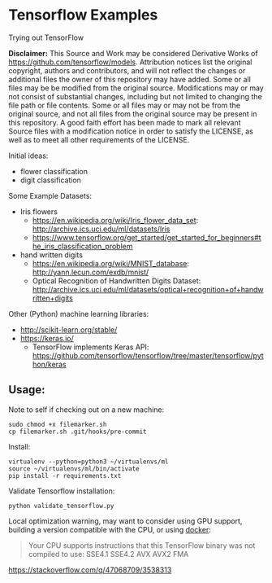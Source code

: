 # Tensorflow Examples

Trying out TensorFlow

**Disclaimer:**
This Source and Work may be considered Derivative Works of https://github.com/tensorflow/models.
Attribution notices list the original copyright, authors and contributors,
and will not reflect the changes or additional files the owner of this repository may have added.
Some or all files may be be modified from the original source.
Modifications may or may not consist of substantial changes, including but not limited to changing the file path or file contents.
Some or all files may or may not be from the original source, and not all files from the original source may be present in this repository.
A good faith effort has been made to mark all relevant Source files with a modification notice in order to satisfy the LICENSE,
as well as to meet all other requirements of the LICENSE.


Initial ideas:
* flower classification
* digit classification


Some Example Datasets:
* Iris flowers
  * https://en.wikipedia.org/wiki/Iris_flower_data_set: http://archive.ics.uci.edu/ml/datasets/Iris
  * https://www.tensorflow.org/get_started/get_started_for_beginners#the_iris_classification_problem
* hand written digits
  * https://en.wikipedia.org/wiki/MNIST_database: http://yann.lecun.com/exdb/mnist/
  * Optical Recognition of Handwritten Digits Dataset: http://archive.ics.uci.edu/ml/datasets/optical+recognition+of+handwritten+digits



Other (Python) machine learning libraries:
  * http://scikit-learn.org/stable/
  * https://keras.io/
    * TensorFlow implements Keras API: https://github.com/tensorflow/tensorflow/tree/master/tensorflow/python/keras

## Usage:

Note to self if checking out on a new machine:

    sudo chmod +x filemarker.sh
    cp filemarker.sh .git/hooks/pre-commit


Install:

    virtualenv --python=python3 ~/virtualenvs/ml
    source ~/virtualenvs/ml/bin/activate
    pip install -r requirements.txt

Validate Tensorflow installation:

    python validate_tensorflow.py

Local optimization warning, may want to consider using GPU support,
building a version compatible with the CPU,
or using [docker](https://hub.docker.com/r/tensorflow/tensorflow/):

> Your CPU supports instructions that this TensorFlow binary was not compiled to use: SSE4.1 SSE4.2 AVX AVX2 FMA

https://stackoverflow.com/q/47068709/3538313

